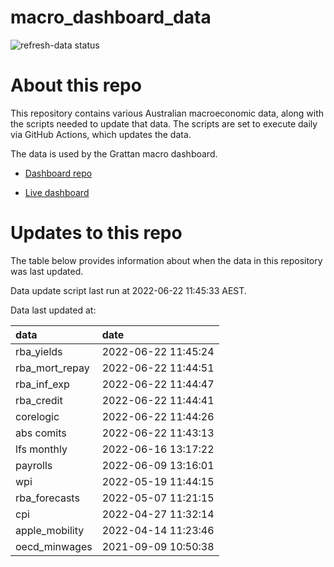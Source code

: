 
<!-- README.md is generated from README.Rmd. Please edit that file -->

# macro\_dashboard\_data

<!-- badges: start -->

![refresh-data
status](https://github.com/grattan/macro_dashboard_data/workflows/refresh-data/badge.svg)

<!-- badges: end -->

# About this repo

This repository contains various Australian macroeconomic data, along
with the scripts needed to update that data. The scripts are set to
execute daily via GitHub Actions, which updates the data.

The data is used by the Grattan macro dashboard.

  - [Dashboard repo](https://github.com/grattan/macrodashboard)

  - [Live dashboard](https://mattcowgill.shinyapps.io/macrodashboard/)

# Updates to this repo

The table below provides information about when the data in this
repository was last updated.

Data update script last run at 2022-06-22 11:45:33 AEST.

Data last updated at:

| data             | date                |
| :--------------- | :------------------ |
| rba\_yields      | 2022-06-22 11:45:24 |
| rba\_mort\_repay | 2022-06-22 11:44:51 |
| rba\_inf\_exp    | 2022-06-22 11:44:47 |
| rba\_credit      | 2022-06-22 11:44:41 |
| corelogic        | 2022-06-22 11:44:26 |
| abs comits       | 2022-06-22 11:43:13 |
| lfs monthly      | 2022-06-16 13:17:22 |
| payrolls         | 2022-06-09 13:16:01 |
| wpi              | 2022-05-19 11:44:15 |
| rba\_forecasts   | 2022-05-07 11:21:15 |
| cpi              | 2022-04-27 11:32:14 |
| apple\_mobility  | 2022-04-14 11:23:46 |
| oecd\_minwages   | 2021-09-09 10:50:38 |
